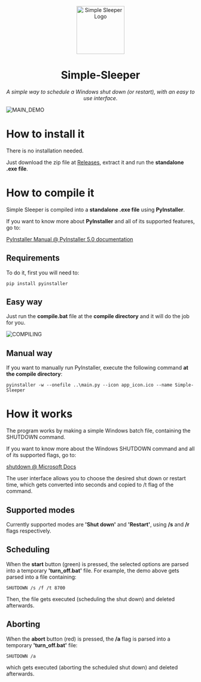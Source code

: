 <p align="center"><img src="https://i.imgur.com/2YV5fIc.png" alt="Simple Sleeper Logo" width="128" height="128"></p>
<h1 align="center">Simple-Sleeper</h1>
<p align="center"><i>A simple way to schedule a Windows shut down (or restart), with an easy to use interface.</i></p>

![MAIN_DEMO](https://s10.gifyu.com/images/simple-sleeper.gif)

# How to install it
There is no installation needed.

Just download the zip file at [Releases](https://github.com/WyllerMachado/Simple-Sleeper/releases), extract it 
and run the **standalone .exe file**.

# How to compile it
Simple Sleeper is compiled into a **standalone .exe file** using **PyInstaller**.

If you want to know more about **PyInstaller** and all of its 
supported features, go to: 

[PyInstaller Manual @ PyInstaller 5.0 documentation](https://pyinstaller.org/en/stable/)

## Requirements
To do it, first you will need to:
```
pip install pyinstaller
```
## Easy way
Just run the **compile.bat** file at the **compile directory** and it will do the job for you.

![COMPILING](https://s10.gifyu.com/images/compile-simple-sleeper.gif)

## Manual way
If you want to manually run PyInstaller, execute the following command **at the compile directory**:
```
pyinstaller -w --onefile ..\main.py --icon app_icon.ico --name Simple-Sleeper
```

# How it works
The program works by making a simple Windows batch file, 
containing the SHUTDOWN command.

If you want to know more about the Windows SHUTDOWN command and all of its 
supported flags, go to: 

[shutdown @ Microsoft Docs](https://docs.microsoft.com/en-us/windows-server/administration/windows-commands/shutdown)


The user interface allows you to choose the desired shut down 
or restart time, which gets converted into seconds and copied 
to /t flag of the command.

## Supported modes
Currently supported modes are **'Shut down'** and 
**'Restart'**, using **/s** and **/r** flags respectively.

## Scheduling
When the **start** button (green) is pressed, the selected options are
parsed into a temporary **'turn_off.bat'** file. For example, the demo 
above gets parsed into a file containing: 
```
SHUTDOWN /s /f /t 8700
```
Then, the file gets executed (scheduling the shut down) and deleted afterwards.

## Aborting
When the **abort** button (red) is pressed, the **/a** flag is
parsed into a temporary **'turn_off.bat'** file:
```
SHUTDOWN /a
```
which gets executed (aborting the scheduled shut down) and deleted afterwards.
